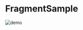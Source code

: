 # FragmentSample

![demo](https://fglshm.github.com/wiki/fglshm/FragmentSample/images/20190627_201820.gif)

